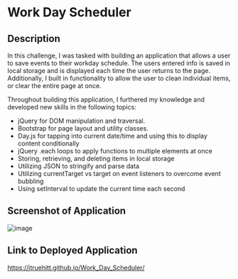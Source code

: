 # Work Day Scheduler

## Description
In this challenge, I was tasked with building an application that allows a user to save events to their workday schedule. The users entered info is saved in local storage and is displayed each time the user returns to the page. Additionally, I built in functionality to allow the user to clean individual items, or clear the entire page at once. 

Throughout building this application, I furthered my knowledge and developed new skills in the following topics:
- jQuery for DOM manipulation and traversal.
- Bootstrap for page layout and utility classes.
- Day.js for tapping into current date/time and using this to display content conditionally 
- jQuery .each loops to apply functions to multiple elements at once
- Storing, retrieving, and deleting items in local storage
- Utilizing JSON to stringify and parse data
- Utilizing currentTarget vs target on event listeners to overcome event bubbling
- Using setInterval to update the current time each second

## Screenshot of Application
![image](https://user-images.githubusercontent.com/121977575/225988152-bd8c86eb-2bf7-4100-bed5-c0de1d2dbfc4.png)

## Link to Deployed Application
https://jtruehitt.github.io/Work_Day_Scheduler/

